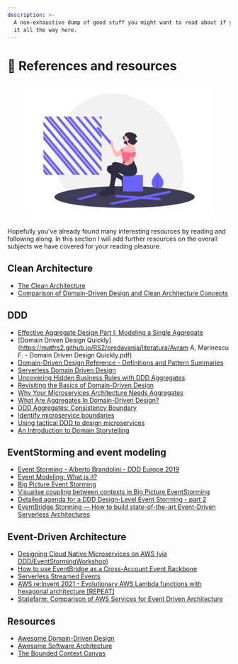 ```yaml
---
description: >-
  A non-exhaustive dump of good stuff you might want to read about if you made
  it all the way here.
---
```


# 🏫 References and resources

<figure><img src=".gitbook/assets/undraw_deconstructed_alud (1).png" alt=""><figcaption></figcaption></figure>

Hopefully you've already found many interesting resources by reading and following along. In this section I will add further resources on the overall subjects we have covered for your reading pleasure.

## Clean Architecture

* [The Clean Architecture](https://blog.cleancoder.com/uncle-bob/2012/08/13/the-clean-architecture.html)
* [Comparison of Domain-Driven Design and Clean Architecture Concepts](https://khalilstemmler.com/articles/software-design-architecture/domain-driven-design-vs-clean-architecture/)

## DDD

* [Effective Aggregate Design Part I: Modeling a Single Aggregate](https://www.dddcommunity.org/wp-content/uploads/files/pdf\_articles/Vernon\_2011\_1.pdf)
* \[Domain Driven Design Quickly]\(https://matfrs2.github.io/RS2/predavanja/literatura/Avram A, Marinescu F. - Domain Driven Design Quickly.pdf)
* [Domain-Driven Design Reference - Definitions and Pattern Summaries](https://www.domainlanguage.com/wp-content/uploads/2016/05/DDD\_Reference\_2015-03.pdf)
* [Serverless Domain Driven Design](https://leejamesgilmore.medium.com/serverless-domain-driven-design-6da44e151cfa)
* [Uncovering Hidden Business Rules with DDD Aggregates](https://medium.com/nick-tune-tech-strategy-blog/uncovering-hidden-business-rules-with-ddd-aggregates-67fb02abc4b)
* [Revisiting the Basics of Domain-Driven Design](https://vladikk.com/2018/01/26/revisiting-the-basics-of-ddd/)
* [Why Your Microservices Architecture Needs Aggregates](https://betterprogramming.pub/why-your-microservices-architecture-needs-aggregates-342b16dd9b6d)
* [What Are Aggregates In Domain-Driven Design?](https://www.jamesmichaelhickey.com/domain-driven-design-aggregates/)
* [DDD Aggregates: Consistency Boundary](https://www.jamesmichaelhickey.com/consistency-boundary/)
* [Identify microservice boundaries](https://docs.microsoft.com/en-us/azure/architecture/microservices/model/microservice-boundaries)
* [Using tactical DDD to design microservices](https://docs.microsoft.com/en-us/azure/architecture/microservices/model/tactical-ddd)
* [An Introduction to Domain Storytelling](https://youtu.be/d9k9Szkdprk)

## EventStorming and event modeling

* [Event Storming - Alberto Brandolini - DDD Europe 2019](https://www.youtube.com/watch?v=mLXQIYEwK24)
* [Event Modeling: What is it?](https://eventmodeling.org/posts/what-is-event-modeling/)
* [Big Picture Event Storming](https://medium.com/@chatuev/big-picture-event-storming-7a1fe18ffabb)
* [Visualise coupling between contexts in Big Picture EventStorming](https://xebia.com/blog/visualise-coupling-between-contexts-in-big-picture-eventstorming/)
* [Detailed agenda for a DDD Design-Level Event Storming - part 2](https://philippe.bourgau.net/detailed-agenda-for-a-ddd-design-level-event-storming-part-2/)
* [EventBridge Storming — How to build state-of-the-art Event-Driven Serverless Architectures](https://medium.com/serverless-transformation/eventbridge-storming-how-to-build-state-of-the-art-event-driven-serverless-architectures-e07270d4dee)

## Event-Driven Architecture

* [Designing Cloud Native Microservices on AWS (via DDD/EventStormingWorkshop)](https://github.com/aws-samples/designing-cloud-native-microservices-on-aws)
* [How to use EventBridge as a Cross-Account Event Backbone](https://dev.to/eoinsha/how-to-use-eventbridge-as-a-cross-account-event-backbone-5fik)
* [Serverless Streamed Events](https://levelup.gitconnected.com/serverless-streamed-events-ada6ed9a9ecf)
* [AWS re:Invent 2021 - Evolutionary AWS Lambda functions with hexagonal architecture \[REPEAT\]](https://youtu.be/kRFg6fkVChQ)
* [Statefarm: Comparison of AWS Services for Event Driven Architecture](https://engineering.statefarm.com/blog/comparison-of-aws-services-for-event-driven-architecture/)

## Resources

* [Awesome Domain-Driven Design](https://github.com/heynickc/awesome-ddd)
* [Awesome Software Architecture](https://awesome-architecture.com)
* [The Bounded Context Canvas](https://github.com/ddd-crew/bounded-context-canvas)
